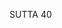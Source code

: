 SUTTA 40

[^422]: Where the previous sutta used the phrase "things that
make one a recluse" (dhammā samanakaraña), the present sutta speaks of "the way proper to the recluse" (samanasamīcipatipada).

[^423]: The first ten of these twelve "stains for a recluse" are included among the sixteen "imperfections that defile the mind" at MN 7.3.

[^424]: MA: Because he has quieted down (samita) all defilements, he is a recluse in the highest sense (paramatthasamana).


